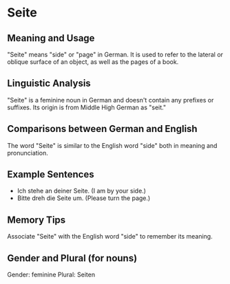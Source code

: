 # Seite
## Meaning and Usage
"Seite" means "side" or "page" in German. It is used to refer to the lateral or oblique surface of an object, as well as the pages of a book.

## Linguistic Analysis
"Seite" is a feminine noun in German and doesn't contain any prefixes or suffixes. Its origin is from Middle High German as "seit."

## Comparisons between German and English
The word "Seite" is similar to the English word "side" both in meaning and pronunciation.

## Example Sentences
- Ich stehe an deiner Seite. (I am by your side.)
- Bitte dreh die Seite um. (Please turn the page.)

## Memory Tips
Associate "Seite" with the English word "side" to remember its meaning.

## Gender and Plural (for nouns)
Gender: feminine
Plural: Seiten